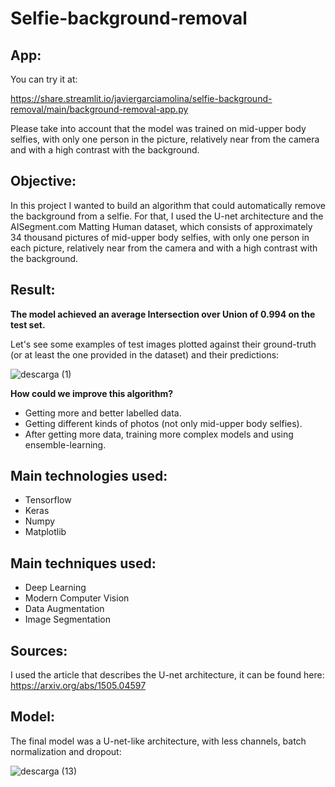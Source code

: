 # Selfie-background-removal

## App:

You can try it at:

https://share.streamlit.io/javiergarciamolina/selfie-background-removal/main/background-removal-app.py

Please take into account that the model was trained on mid-upper body selfies, with only one person in the picture, relatively near from the camera and with a high contrast with the background.

## Objective:

In this project I wanted to build an algorithm that could automatically remove the background from a selfie. For that, I used the U-net architecture and the AISegment.com Matting Human dataset, which consists of approximately 34 thousand pictures of mid-upper body selfies, with only one person in each picture, relatively near from the camera and with a high contrast with the background.

## Result:

**The model achieved an average Intersection over Union of 0.994 on the test set.**

Let's see some examples of test images plotted against their ground-truth (or at least the one provided in the dataset) and their predictions:

![descarga (1)](https://user-images.githubusercontent.com/70718425/105999038-857b6f80-60ad-11eb-9bb1-f5fdf189d9bc.png)

**How could we improve this algorithm?**


* Getting more and better labelled data.
* Getting different kinds of photos (not only mid-upper body selfies).
* After getting more data, training more complex models and using ensemble-learning.

## Main technologies used:

* Tensorflow
* Keras
* Numpy
* Matplotlib

## Main techniques used:

* Deep Learning
* Modern Computer Vision
* Data Augmentation
* Image Segmentation

## Sources:

I used the article that describes the U-net architecture, it can be found here: https://arxiv.org/abs/1505.04597

## Model:

The final model was a U-net-like architecture, with less channels, batch normalization and dropout:

![descarga (13)](https://user-images.githubusercontent.com/70718425/105999962-95e01a00-60ae-11eb-982d-5535befd4d9b.png)


